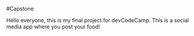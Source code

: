#Capstone

Hello everyone, this is my final project for devCodeCamp. This is a social media app where you post your food! 



